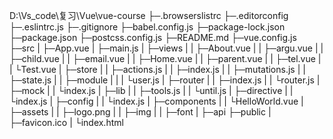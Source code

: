 D:\Vs_code\复习\Vue\vue-course
├─.browserslistrc
├─.editorconfig
├─.eslintrc.js
├─.gitignore
├─babel.config.js
├─package-lock.json
├─package.json
├─postcss.config.js
├─README.md
├─vue.config.js
├─src
|  ├─App.vue
|  ├─main.js
|  ├─views
|  |   ├─About.vue
|  |   ├─argu.vue
|  |   ├─child.vue
|  |   ├─email.vue
|  |   ├─Home.vue
|  |   ├─parent.vue
|  |   ├─tel.vue
|  |   └Test.vue
|  ├─store
|  |   ├─actions.js
|  |   ├─index.js
|  |   ├─mutations.js
|  |   ├─state.js
|  |   ├─module
|  |   |   └user.js
|  ├─router
|  |   ├─index.js
|  |   └router.js
|  ├─mock
|  |  └index.js
|  ├─lib
|  |  ├─tools.js
|  |  └until.js
|  ├─directive
|  |     └index.js
|  ├─config
|  |   └index.js
|  ├─components
|  |     └HelloWorld.vue
|  ├─assets
|  |   ├─logo.png
|  |   ├─img
|  |   ├─font
|  ├─api
├─public
|   ├─favicon.ico
|   └index.html